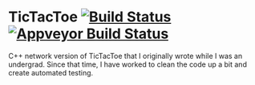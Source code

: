 # TicTacToe [![Build Status](https://travis-ci.org/kevinkjt2000/TicTacToe.svg?branch=master)](https://travis-ci.org/kevinkjt2000/TicTacToe) [![Appveyor Build Status](https://ci.appveyor.com/api/projects/status/github/kevinkjt2000/TicTacToe?branch=master&svg=true)](https://ci.appveyor.com/project/kevinkjt2000/TicTacToe?branch=master)
C++ network version of TicTacToe that I originally wrote while I was an undergrad.  Since that time, I have worked to clean the code up a bit and create automated testing.
